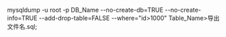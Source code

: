 mysqldump -u root -p DB_Name --no-create-db=TRUE --no-create-info=TRUE --add-drop-table=FALSE --where="id>1000" Table_Name>导出文件名.sql;
